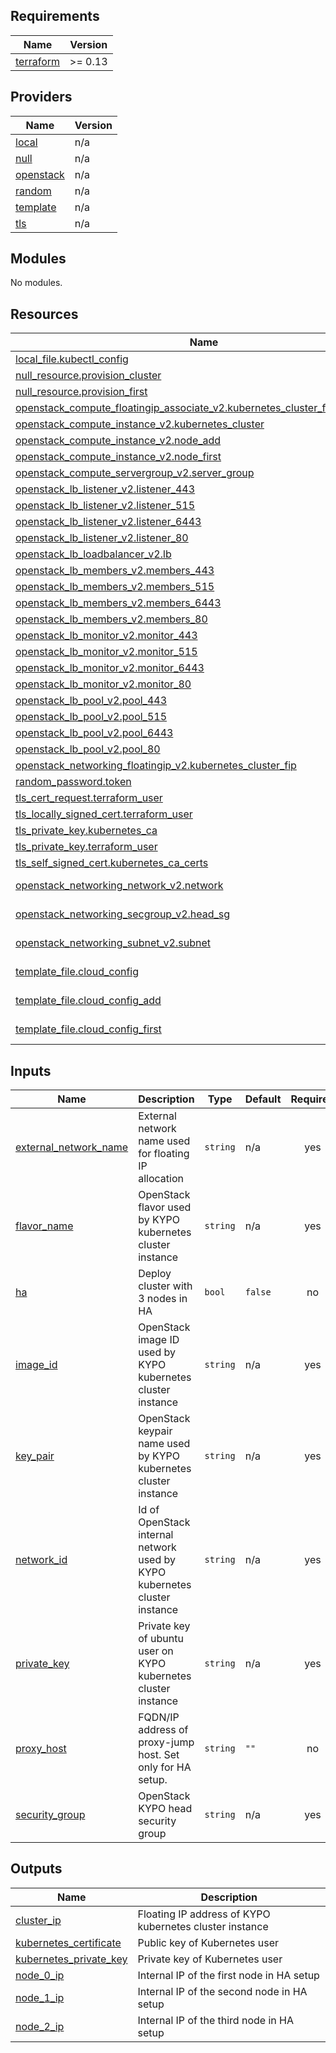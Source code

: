 <!-- BEGIN_TF_DOCS -->
## Requirements

| Name | Version |
|------|---------|
| <a name="requirement_terraform"></a> [terraform](#requirement\_terraform) | >= 0.13 |

## Providers

| Name | Version |
|------|---------|
| <a name="provider_local"></a> [local](#provider\_local) | n/a |
| <a name="provider_null"></a> [null](#provider\_null) | n/a |
| <a name="provider_openstack"></a> [openstack](#provider\_openstack) | n/a |
| <a name="provider_random"></a> [random](#provider\_random) | n/a |
| <a name="provider_template"></a> [template](#provider\_template) | n/a |
| <a name="provider_tls"></a> [tls](#provider\_tls) | n/a |

## Modules

No modules.

## Resources

| Name | Type |
|------|------|
| [local_file.kubectl_config](https://registry.terraform.io/providers/hashicorp/local/latest/docs/resources/file) | resource |
| [null_resource.provision_cluster](https://registry.terraform.io/providers/hashicorp/null/latest/docs/resources/resource) | resource |
| [null_resource.provision_first](https://registry.terraform.io/providers/hashicorp/null/latest/docs/resources/resource) | resource |
| [openstack_compute_floatingip_associate_v2.kubernetes_cluster_fip_association](https://registry.terraform.io/providers/terraform-provider-openstack/openstack/latest/docs/resources/compute_floatingip_associate_v2) | resource |
| [openstack_compute_instance_v2.kubernetes_cluster](https://registry.terraform.io/providers/terraform-provider-openstack/openstack/latest/docs/resources/compute_instance_v2) | resource |
| [openstack_compute_instance_v2.node_add](https://registry.terraform.io/providers/terraform-provider-openstack/openstack/latest/docs/resources/compute_instance_v2) | resource |
| [openstack_compute_instance_v2.node_first](https://registry.terraform.io/providers/terraform-provider-openstack/openstack/latest/docs/resources/compute_instance_v2) | resource |
| [openstack_compute_servergroup_v2.server_group](https://registry.terraform.io/providers/terraform-provider-openstack/openstack/latest/docs/resources/compute_servergroup_v2) | resource |
| [openstack_lb_listener_v2.listener_443](https://registry.terraform.io/providers/terraform-provider-openstack/openstack/latest/docs/resources/lb_listener_v2) | resource |
| [openstack_lb_listener_v2.listener_515](https://registry.terraform.io/providers/terraform-provider-openstack/openstack/latest/docs/resources/lb_listener_v2) | resource |
| [openstack_lb_listener_v2.listener_6443](https://registry.terraform.io/providers/terraform-provider-openstack/openstack/latest/docs/resources/lb_listener_v2) | resource |
| [openstack_lb_listener_v2.listener_80](https://registry.terraform.io/providers/terraform-provider-openstack/openstack/latest/docs/resources/lb_listener_v2) | resource |
| [openstack_lb_loadbalancer_v2.lb](https://registry.terraform.io/providers/terraform-provider-openstack/openstack/latest/docs/resources/lb_loadbalancer_v2) | resource |
| [openstack_lb_members_v2.members_443](https://registry.terraform.io/providers/terraform-provider-openstack/openstack/latest/docs/resources/lb_members_v2) | resource |
| [openstack_lb_members_v2.members_515](https://registry.terraform.io/providers/terraform-provider-openstack/openstack/latest/docs/resources/lb_members_v2) | resource |
| [openstack_lb_members_v2.members_6443](https://registry.terraform.io/providers/terraform-provider-openstack/openstack/latest/docs/resources/lb_members_v2) | resource |
| [openstack_lb_members_v2.members_80](https://registry.terraform.io/providers/terraform-provider-openstack/openstack/latest/docs/resources/lb_members_v2) | resource |
| [openstack_lb_monitor_v2.monitor_443](https://registry.terraform.io/providers/terraform-provider-openstack/openstack/latest/docs/resources/lb_monitor_v2) | resource |
| [openstack_lb_monitor_v2.monitor_515](https://registry.terraform.io/providers/terraform-provider-openstack/openstack/latest/docs/resources/lb_monitor_v2) | resource |
| [openstack_lb_monitor_v2.monitor_6443](https://registry.terraform.io/providers/terraform-provider-openstack/openstack/latest/docs/resources/lb_monitor_v2) | resource |
| [openstack_lb_monitor_v2.monitor_80](https://registry.terraform.io/providers/terraform-provider-openstack/openstack/latest/docs/resources/lb_monitor_v2) | resource |
| [openstack_lb_pool_v2.pool_443](https://registry.terraform.io/providers/terraform-provider-openstack/openstack/latest/docs/resources/lb_pool_v2) | resource |
| [openstack_lb_pool_v2.pool_515](https://registry.terraform.io/providers/terraform-provider-openstack/openstack/latest/docs/resources/lb_pool_v2) | resource |
| [openstack_lb_pool_v2.pool_6443](https://registry.terraform.io/providers/terraform-provider-openstack/openstack/latest/docs/resources/lb_pool_v2) | resource |
| [openstack_lb_pool_v2.pool_80](https://registry.terraform.io/providers/terraform-provider-openstack/openstack/latest/docs/resources/lb_pool_v2) | resource |
| [openstack_networking_floatingip_v2.kubernetes_cluster_fip](https://registry.terraform.io/providers/terraform-provider-openstack/openstack/latest/docs/resources/networking_floatingip_v2) | resource |
| [random_password.token](https://registry.terraform.io/providers/hashicorp/random/latest/docs/resources/password) | resource |
| [tls_cert_request.terraform_user](https://registry.terraform.io/providers/hashicorp/tls/latest/docs/resources/cert_request) | resource |
| [tls_locally_signed_cert.terraform_user](https://registry.terraform.io/providers/hashicorp/tls/latest/docs/resources/locally_signed_cert) | resource |
| [tls_private_key.kubernetes_ca](https://registry.terraform.io/providers/hashicorp/tls/latest/docs/resources/private_key) | resource |
| [tls_private_key.terraform_user](https://registry.terraform.io/providers/hashicorp/tls/latest/docs/resources/private_key) | resource |
| [tls_self_signed_cert.kubernetes_ca_certs](https://registry.terraform.io/providers/hashicorp/tls/latest/docs/resources/self_signed_cert) | resource |
| [openstack_networking_network_v2.network](https://registry.terraform.io/providers/terraform-provider-openstack/openstack/latest/docs/data-sources/networking_network_v2) | data source |
| [openstack_networking_secgroup_v2.head_sg](https://registry.terraform.io/providers/terraform-provider-openstack/openstack/latest/docs/data-sources/networking_secgroup_v2) | data source |
| [openstack_networking_subnet_v2.subnet](https://registry.terraform.io/providers/terraform-provider-openstack/openstack/latest/docs/data-sources/networking_subnet_v2) | data source |
| [template_file.cloud_config](https://registry.terraform.io/providers/hashicorp/template/latest/docs/data-sources/file) | data source |
| [template_file.cloud_config_add](https://registry.terraform.io/providers/hashicorp/template/latest/docs/data-sources/file) | data source |
| [template_file.cloud_config_first](https://registry.terraform.io/providers/hashicorp/template/latest/docs/data-sources/file) | data source |

## Inputs

| Name | Description | Type | Default | Required |
|------|-------------|------|---------|:--------:|
| <a name="input_external_network_name"></a> [external\_network\_name](#input\_external\_network\_name) | External network name used for floating IP allocation | `string` | n/a | yes |
| <a name="input_flavor_name"></a> [flavor\_name](#input\_flavor\_name) | OpenStack flavor used by KYPO kubernetes cluster instance | `string` | n/a | yes |
| <a name="input_ha"></a> [ha](#input\_ha) | Deploy cluster with 3 nodes in HA | `bool` | `false` | no |
| <a name="input_image_id"></a> [image\_id](#input\_image\_id) | OpenStack image ID used by KYPO kubernetes cluster instance | `string` | n/a | yes |
| <a name="input_key_pair"></a> [key\_pair](#input\_key\_pair) | OpenStack keypair name used by KYPO kubernetes cluster instance | `string` | n/a | yes |
| <a name="input_network_id"></a> [network\_id](#input\_network\_id) | Id of OpenStack internal network used by KYPO kubernetes cluster instance | `string` | n/a | yes |
| <a name="input_private_key"></a> [private\_key](#input\_private\_key) | Private key of ubuntu user on KYPO kubernetes cluster instance | `string` | n/a | yes |
| <a name="input_proxy_host"></a> [proxy\_host](#input\_proxy\_host) | FQDN/IP address of proxy-jump host. Set only for HA setup. | `string` | `""` | no |
| <a name="input_security_group"></a> [security\_group](#input\_security\_group) | OpenStack KYPO head security group | `string` | n/a | yes |

## Outputs

| Name | Description |
|------|-------------|
| <a name="output_cluster_ip"></a> [cluster\_ip](#output\_cluster\_ip) | Floating IP address of KYPO kubernetes cluster instance |
| <a name="output_kubernetes_certificate"></a> [kubernetes\_certificate](#output\_kubernetes\_certificate) | Public key of Kubernetes user |
| <a name="output_kubernetes_private_key"></a> [kubernetes\_private\_key](#output\_kubernetes\_private\_key) | Private key of Kubernetes user |
| <a name="output_node_0_ip"></a> [node\_0\_ip](#output\_node\_0\_ip) | Internal IP of the first node in HA setup |
| <a name="output_node_1_ip"></a> [node\_1\_ip](#output\_node\_1\_ip) | Internal IP of the second node in HA setup |
| <a name="output_node_2_ip"></a> [node\_2\_ip](#output\_node\_2\_ip) | Internal IP of the third node in HA setup |
<!-- END_TF_DOCS -->

